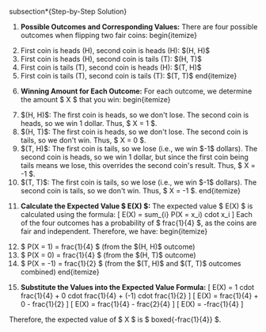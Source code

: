 subsection\*{Step-by-Step Solution}

1. **Possible Outcomes and Corresponding Values:**
   There are four possible outcomes when flipping two fair coins:
   begin{itemize}
   <li> First coin is heads (H), second coin is heads (H): $(H, H)$
   <li> First coin is heads (H), second coin is tails (T): $(H, T)$
   <li> First coin is tails (T), second coin is heads (H): $(T, H)$
   <li> First coin is tails (T), second coin is tails (T): $(T, T)$
   end{itemize}

2. **Winning Amount for Each Outcome:**
   For each outcome, we determine the amount $ X $ that you win:
   begin{itemize}
   <li> $(H, H)$: The first coin is heads, so we don't lose. The second coin is heads, so we win 1 dollar. Thus, $ X = 1 $.
   <li> $(H, T)$: The first coin is heads, so we don't lose. The second coin is tails, so we don't win. Thus, $ X = 0 $.
   <li> $(T, H)$: The first coin is tails, so we lose (i.e., we win $-1$ dollars). The second coin is heads, so we win 1 dollar, but since the first coin being tails means we lose, this overrides the second coin's result. Thus, $ X = -1 $.
   <li> $(T, T)$: The first coin is tails, so we lose (i.e., we win $-1$ dollars). The second coin is tails, so we don't win. Thus, $ X = -1 $.
   end{itemize}

3. **Calculate the Expected Value $ E(X) $:**
The expected value $ E(X) $ is calculated using the formula:
[
E(X) = sum_{i} P(X = x_i) cdot x_i
]
Each of the four outcomes has a probability of $ frac{1}{4} $, as the coins are fair and independent.
Therefore, we have:
begin{itemize}
	<li> $ P(X = 1) = frac{1}{4} $ (from the $(H, H)$ outcome)
   <li> $ P(X = 0) = frac{1}{4} $ (from the $(H, T)$ outcome)
   <li> $ P(X = -1) = frac{1}{2} $ (from the $(T, H)$ and $(T, T)$ outcomes combined)
   end{itemize}

4. **Substitute the Values into the Expected Value Formula:**
   [
   E(X) = 1 cdot frac{1}{4} + 0 cdot frac{1}{4} + (-1) cdot frac{1}{2}
   ]
   [
   E(X) = frac{1}{4} + 0 - frac{1}{2}
   ]
   [
   E(X) = frac{1}{4} - frac{2}{4}
   ]
   [
   E(X) = -frac{1}{4}
   ]

Therefore, the expected value of $ X $ is $ boxed{-frac{1}{4}} $.
